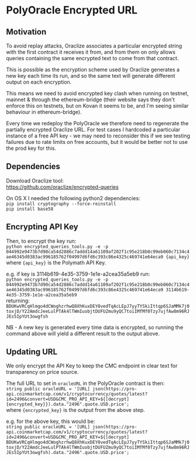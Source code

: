 # PolyOracle Encrypted URL

## Motivation

To avoid replay attacks, Oraclize associates a particular encrypted string with the first contract it receives it from, and from them on only allows queries containing the same encrypted text to come from that contract.

This is possible as the encryption scheme used by Oraclize generates a new key each time its run, and so the same text will generate different output on each encryption.

This means we need to avoid encrypted key clash when running on testnet, mainnet & through the ethereum-bridge (their website says they don't enforce this on testnets, but on Kovan it seems to be, and I'm seeing similar behaviour in ethereum-bridge).

Every time we redeploy the PolyOracle we therefore need to regenerate the partially encrypted Oraclize URL. For test cases I hardcoded a particular instance of a free API key - we may need to reconsider this if we see testing failures due to rate limits on free accounts, but it would be better not to use the prod key for this.

## Dependencies

Download Oraclize tool:  
https://github.com/oraclize/encrypted-queries

On OS X I needed the following python2 dependencies:  
`pip install cryptography --force-reinstall`  
`pip install base58`

## Encrypting API Key

Then, to encrypt the key run:  
`python encrypted_queries_tools.py -e -p 044992e9473b7d90ca54d2886c7addd14a61109af202f1c95e218b0c99eb060c7134c4ae46345d0383ac996185762f04997d6fd6c393c86e4325c469741e64eca9 {api_key}`  
where `{api_key}` is the Polymath API Key.

e.g. if key is 3114b619-4e35-3759-1e1e-a2cea35a5eb9 run:  
`python encrypted_queries_tools.py -e -p 044992e9473b7d90ca54d2886c7addd14a61109af202f1c95e218b0c99eb060c7134c4ae46345d0383ac996185762f04997d6fd6c393c86e4325c469741e64eca9 3114b619-4e35-3759-1e1e-a2cea35a5eb9`  
returning:  
`BDUKwVRCqHlmgo4dCWoghzrhwQ8XhKuxDEY8vedTqAcLEpJ7yyTYSkiIttqp6SJaMMk7j0toxjD/Y22AmdcJeeLulPTAk4lTWmIuobjtDUFUZmu9yQC7toiIMfMf0Tzy7ujfAw8m96RJJEs5IpYUt3owgfsh`

NB - A new key is generated every time data is encrypted, so running the command above will yield a different result to the output above.

## Updating URL

We only encrypt the API Key to keep the CMC endpoint in clear text for transparency on price source.

The full URL to set in `oracleURL` in the PolyOracle contract is then:  
`string public oracleURL = '[URL] json(https://pro-api.coinmarketcap.com/v1/cryptocurrency/quotes/latest?id=2496&convert=USD&CMC_PRO_API_KEY=${[decrypt] {encrypted_key}}).data."2496".quote.USD.price';`  
where `{encrypted_key}` is the output from the above step.

e.g. for the above key, this would be:  
`string public oracleURL = '[URL] json(https://pro-api.coinmarketcap.com/v1/cryptocurrency/quotes/latest?id=2496&convert=USD&CMC_PRO_API_KEY=${[decrypt] BDUKwVRCqHlmgo4dCWoghzrhwQ8XhKuxDEY8vedTqAcLEpJ7yyTYSkiIttqp6SJaMMk7j0toxjD/Y22AmdcJeeLulPTAk4lTWmIuobjtDUFUZmu9yQC7toiIMfMf0Tzy7ujfAw8m96RJJEs5IpYUt3owgfsh).data."2496".quote.USD.price';`

